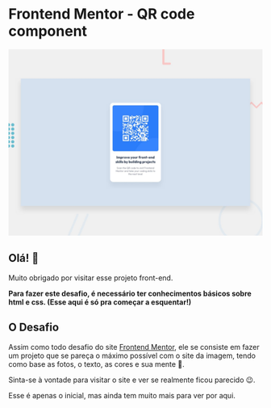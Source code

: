 # Frontend Mentor - QR code component

![Design preview for the QR code component coding challenge](./design/desktop-preview.jpg)

## Olá! 👋

Muito obrigado por visitar esse projeto front-end.


**Para fazer este desafio, é necessário ter conhecimentos básicos sobre html e css. (Esse aqui é só pra começar a esquentar!)**

## O Desafio
Assim como todo desafio do site [Frontend Mentor](https://www.frontendmentor.io), ele se consiste em fazer um projeto que se pareça o máximo possível com o site da imagem, tendo como base as fotos, o texto, as cores e sua mente 🧠.

Sinta-se à vontade para visitar o site e ver se realmente ficou parecido 😉.

Esse é apenas o inicial, mas ainda tem muito mais para ver por aqui.
